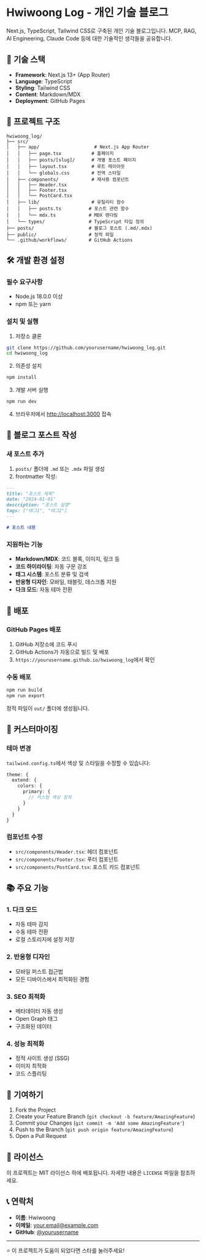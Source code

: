 # Hwiwoong Log - 개인 기술 블로그

Next.js, TypeScript, Tailwind CSS로 구축된 개인 기술 블로그입니다. MCP, RAG, AI Engineering, Claude Code 등에 대한 기술적인 생각들을 공유합니다.

## 🚀 기술 스택

- **Framework**: Next.js 13+ (App Router)
- **Language**: TypeScript
- **Styling**: Tailwind CSS
- **Content**: Markdown/MDX
- **Deployment**: GitHub Pages

## 📁 프로젝트 구조

```
hwiwoong_log/
├── src/
│   ├── app/                    # Next.js App Router
│   │   ├── page.tsx           # 홈페이지
│   │   ├── posts/[slug]/      # 개별 포스트 페이지
│   │   ├── layout.tsx         # 루트 레이아웃
│   │   └── globals.css        # 전역 스타일
│   ├── components/            # 재사용 컴포넌트
│   │   ├── Header.tsx
│   │   ├── Footer.tsx
│   │   └── PostCard.tsx
│   ├── lib/                   # 유틸리티 함수
│   │   ├── posts.ts          # 포스트 관련 함수
│   │   └── mdx.ts            # MDX 렌더링
│   └── types/                # TypeScript 타입 정의
├── posts/                    # 블로그 포스트 (.md/.mdx)
├── public/                   # 정적 파일
└── .github/workflows/        # GitHub Actions
```

## 🛠️ 개발 환경 설정

### 필수 요구사항

- Node.js 18.0.0 이상
- npm 또는 yarn

### 설치 및 실행

1. 저장소 클론
```bash
git clone https://github.com/yourusername/hwiwoong_log.git
cd hwiwoong_log
```

2. 의존성 설치
```bash
npm install
```

3. 개발 서버 실행
```bash
npm run dev
```

4. 브라우저에서 [http://localhost:3000](http://localhost:3000) 접속

## 📝 블로그 포스트 작성

### 새 포스트 추가

1. `posts/` 폴더에 `.md` 또는 `.mdx` 파일 생성
2. frontmatter 작성:

```markdown
---
title: "포스트 제목"
date: "2024-01-01"
description: "포스트 설명"
tags: ["태그1", "태그2"]
---

# 포스트 내용
```

### 지원하는 기능

- **Markdown/MDX**: 코드 블록, 이미지, 링크 등
- **코드 하이라이팅**: 자동 구문 강조
- **태그 시스템**: 포스트 분류 및 검색
- **반응형 디자인**: 모바일, 태블릿, 데스크톱 지원
- **다크 모드**: 자동 테마 전환

## 🚀 배포

### GitHub Pages 배포

1. GitHub 저장소에 코드 푸시
2. GitHub Actions가 자동으로 빌드 및 배포
3. `https://yourusername.github.io/hwiwoong_log`에서 확인

### 수동 배포

```bash
npm run build
npm run export
```

정적 파일이 `out/` 폴더에 생성됩니다.

## 🎨 커스터마이징

### 테마 변경

`tailwind.config.ts`에서 색상 및 스타일을 수정할 수 있습니다:

```typescript
theme: {
  extend: {
    colors: {
      primary: {
        // 커스텀 색상 정의
      }
    }
  }
}
```

### 컴포넌트 수정

- `src/components/Header.tsx`: 헤더 컴포넌트
- `src/components/Footer.tsx`: 푸터 컴포넌트
- `src/components/PostCard.tsx`: 포스트 카드 컴포넌트

## 📚 주요 기능

### 1. 다크 모드
- 자동 테마 감지
- 수동 테마 전환
- 로컬 스토리지에 설정 저장

### 2. 반응형 디자인
- 모바일 퍼스트 접근법
- 모든 디바이스에서 최적화된 경험

### 3. SEO 최적화
- 메타데이터 자동 생성
- Open Graph 태그
- 구조화된 데이터

### 4. 성능 최적화
- 정적 사이트 생성 (SSG)
- 이미지 최적화
- 코드 스플리팅

## 🤝 기여하기

1. Fork the Project
2. Create your Feature Branch (`git checkout -b feature/AmazingFeature`)
3. Commit your Changes (`git commit -m 'Add some AmazingFeature'`)
4. Push to the Branch (`git push origin feature/AmazingFeature`)
5. Open a Pull Request

## 📄 라이선스

이 프로젝트는 MIT 라이선스 하에 배포됩니다. 자세한 내용은 `LICENSE` 파일을 참조하세요.

## 📞 연락처

- **이름**: Hwiwoong
- **이메일**: your.email@example.com
- **GitHub**: [@yourusername](https://github.com/yourusername)

---

⭐ 이 프로젝트가 도움이 되었다면 스타를 눌러주세요!
